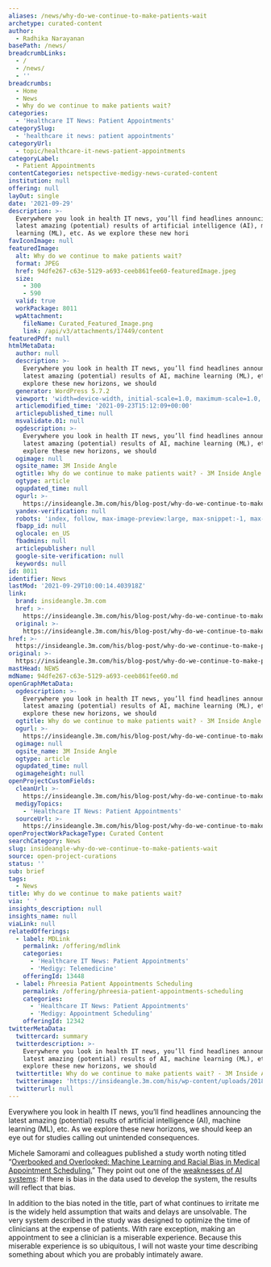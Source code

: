 ```yaml
---
aliases: /news/why-do-we-continue-to-make-patients-wait
archetype: curated-content
author:
  - Radhika Narayanan
basePath: /news/
breadcrumbLinks:
  - /
  - /news/
  - ''
breadcrumbs:
  - Home
  - News
  - Why do we continue to make patients wait?
categories:
  - 'Healthcare IT News: Patient Appointments'
categorySlug:
  - 'healthcare it news: patient appointments'
categoryUrl:
  - topic/healthcare-it-news-patient-appointments
categoryLabel:
  - Patient Appointments
contentCategories: netspective-medigy-news-curated-content
institution: null
offering: null
layOut: single
date: '2021-09-29'
description: >-
  Everywhere you look in health IT news, you’ll find headlines announcing the
  latest amazing (potential) results of artificial intelligence (AI), machine
  learning (ML), etc. As we explore these new hori
favIconImage: null
featuredImage:
  alt: Why do we continue to make patients wait?
  format: JPEG
  href: 94dfe267-c63e-5129-a693-ceeb861fee60-featuredImage.jpeg
  size:
    - 300
    - 590
  valid: true
  workPackage: 8011
  wpAttachment:
    fileName: Curated_Featured_Image.png
    link: /api/v3/attachments/17449/content
featuredPdf: null
htmlMetaData:
  author: null
  description: >-
    Everywhere you look in health IT news, you’ll find headlines announcing the
    latest amazing (potential) results of AI, machine learning (ML), etc. As we
    explore these new horizons, we should
  generator: WordPress 5.7.2
  viewport: 'width=device-width, initial-scale=1.0, maximum-scale=1.0, user-scalable=no'
  articlemodified_time: '2021-09-23T15:12:09+00:00'
  articlepublished_time: null
  msvalidate.01: null
  ogdescription: >-
    Everywhere you look in health IT news, you’ll find headlines announcing the
    latest amazing (potential) results of AI, machine learning (ML), etc. As we
    explore these new horizons, we should
  ogimage: null
  ogsite_name: 3M Inside Angle
  ogtitle: Why do we continue to make patients wait? - 3M Inside Angle
  ogtype: article
  ogupdated_time: null
  ogurl: >-
    https://insideangle.3m.com/his/blog-post/why-do-we-continue-to-make-patients-wait/
  yandex-verification: null
  robots: 'index, follow, max-image-preview:large, max-snippet:-1, max-video-preview:-1'
  fbapp_id: null
  oglocale: en_US
  fbadmins: null
  articlepublisher: null
  google-site-verification: null
  keywords: null
id: 8011
identifier: News
lastMod: '2021-09-29T10:00:14.403918Z'
link:
  brand: insideangle.3m.com
  href: >-
    https://insideangle.3m.com/his/blog-post/why-do-we-continue-to-make-patients-wait/
  original: >-
    https://insideangle.3m.com/his/blog-post/why-do-we-continue-to-make-patients-wait/
href: >-
  https://insideangle.3m.com/his/blog-post/why-do-we-continue-to-make-patients-wait/
original: >-
  https://insideangle.3m.com/his/blog-post/why-do-we-continue-to-make-patients-wait/
mastHead: NEWS
mdName: 94dfe267-c63e-5129-a693-ceeb861fee60.md
openGraphMetaData:
  ogdescription: >-
    Everywhere you look in health IT news, you’ll find headlines announcing the
    latest amazing (potential) results of AI, machine learning (ML), etc. As we
    explore these new horizons, we should
  ogtitle: Why do we continue to make patients wait? - 3M Inside Angle
  ogurl: >-
    https://insideangle.3m.com/his/blog-post/why-do-we-continue-to-make-patients-wait/
  ogimage: null
  ogsite_name: 3M Inside Angle
  ogtype: article
  ogupdated_time: null
  ogimageheight: null
openProjectCustomFields:
  cleanUrl: >-
    https://insideangle.3m.com/his/blog-post/why-do-we-continue-to-make-patients-wait/
  medigyTopics:
    - 'Healthcare IT News: Patient Appointments'
  sourceUrl: >-
    https://insideangle.3m.com/his/blog-post/why-do-we-continue-to-make-patients-wait/
openProjectWorkPackageType: Curated Content
searchCategory: News
slug: insideangle-why-do-we-continue-to-make-patients-wait
source: open-project-curations
status: ''
sub: brief
tags:
  - News
title: Why do we continue to make patients wait?
via: ' '
insights_description: null
insights_name: null
viaLink: null
relatedOfferings:
  - label: MDLink
    permalink: /offering/mdlink
    categories:
      - 'Healthcare IT News: Patient Appointments'
      - 'Medigy: Telemedicine'
    offeringId: 13448
  - label: Phreesia Patient Appointments Scheduling
    permalink: /offering/phreesia-patient-appointments-scheduling
    categories:
      - 'Healthcare IT News: Patient Appointments'
      - 'Medigy: Appointment Scheduling'
    offeringId: 12342
twitterMetaData:
  twittercard: summary
  twitterdescription: >-
    Everywhere you look in health IT news, you’ll find headlines announcing the
    latest amazing (potential) results of AI, machine learning (ML), etc. As we
    explore these new horizons, we should
  twittertitle: Why do we continue to make patients wait? - 3M Inside Angle
  twitterimage: 'https://insideangle.3m.com/his/wp-content/uploads/2018/02/Twitter-Card.png'
  twitterurl: null
---
```

<p>Everywhere you look in health IT news, you’ll find headlines announcing the latest amazing (potential) results of artificial intelligence (AI), machine learning (ML), etc. As we explore these new horizons, we should keep an eye out for studies calling out unintended consequences.</p><p>Michele Samorami and colleagues published a study worth noting titled “<a href="https://doi.org/10.1287/msom.2021.0999">Overbooked and Overlooked: Machine Learning and Racial Bias in Medical Appointment Scheduling.</a>” They point out one of the <a href="https://insideangle.3m.com/his/blog-post/ai-talk-data-woes-and-perceiver/">weaknesses of AI systems</a>: If there is bias in the data used to develop the system, the results will reflect that bias.</p><p>In addition to the bias noted in the title, part of what continues to irritate me is the widely held assumption that waits and delays are unsolvable. The very system described in the study was designed to optimize the time of clinicians at the expense of patients. With rare exception, making an appointment to see a clinician is a miserable experience. Because this miserable experience is so ubiquitous, I will not waste your time describing something about which you are probably intimately aware.</p>